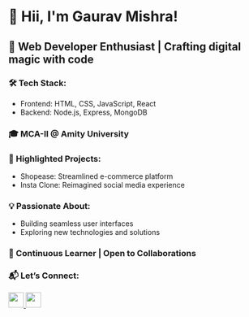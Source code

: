 # 👋 Hii, I'm Gaurav Mishra!
## 🌟 Web Developer Enthusiast | Crafting digital magic with code



### 🛠️ Tech Stack:

<ul>
  <li>Frontend: HTML, CSS, JavaScript, React</li>
  <li>Backend: Node.js, Express, MongoDB</li>
</ul>



### 🎓 MCA-II @ Amity University



### 🚀 Highlighted Projects:

<ul>
  <li>Shopease: Streamlined e-commerce platform</li>
  <li>Insta Clone: Reimagined social media experience</li>
</ul>




### 💡 Passionate About:

<ul>
  <li>Building seamless user interfaces</li>
  <li>Exploring new technologies and solutions</li>
</ul>



### 🌱 Continuous Learner | Open to Collaborations




### 📬 Let’s Connect:  
<a href="https://www.linkedin.com/in/gaurav-mishra-841229211/" target="_blank">
  <img src="https://img.icons8.com/?size=100&id=13930&format=png&color=000000" width="30px" height="30px">
</a>
<a href="mailto:mishragaurav196@gmail.com" target="_blank">
  <img src="https://img.icons8.com/?size=100&id=P7UIlhbpWzZm&format=png&color=000000" width="30px" height="30px">
</a>



<!--
**Gaurav-DevX/Gaurav-DevX** is a ✨ _special_ ✨ repository because its `README.md` (this file) appears on your GitHub profile.

Here are some ideas to get you started:

- 🔭 I’m currently working on ...
- 🌱 I’m currently learning ...
- 👯 I’m looking to collaborate on ...
- 🤔 I’m looking for help with ...
- 💬 Ask me about ...
- 📫 How to reach me: ...
- 😄 Pronouns: ...
- ⚡ Fun fact: ...
-->
